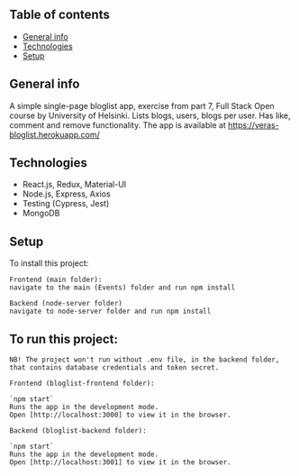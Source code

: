 ## Table of contents
* [General info](#general-info)
* [Technologies](#technologies)
* [Setup](#setup)

## General info
A simple single-page bloglist app, exercise from part 7, Full Stack Open course by University of Helsinki. 
Lists blogs, users, blogs per user. Has like, comment and remove functionality. 
The app is available at https://veras-bloglist.herokuapp.com/

## Technologies
* React.js, Redux, Material-UI
* Node.js, Express, Axios
* Testing (Cypress, Jest)
* MongoDB
	
## Setup
To install this project:
```
Frontend (main folder):
navigate to the main (Events) folder and run npm install

Backend (node-server folder)
navigate to node-server folder and run npm install

```

## To run this project:
```
NB! The project won't run without .env file, in the backend folder, that contains database credentials and token secret.

Frontend (bloglist-frontend folder):

`npm start`
Runs the app in the development mode.
Open [http://localhost:3000] to view it in the browser.

Backend (bloglist-backend folder):

`npm start`
Runs the app in the development mode.
Open [http://localhost:3001] to view it in the browser.

```

